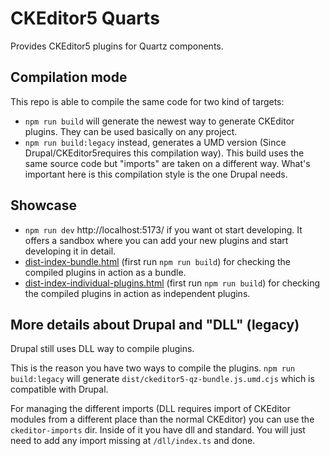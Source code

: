 # CKEditor5 Quarts
Provides CKEditor5 plugins for Quartz components.

## Compilation mode
This repo is able to compile the same code for two kind of targets:

* `npm run build` will generate the newest way to generate CKEditor plugins. They can be used basically on any project.  
* `npm run build:legacy` instead, generates a UMD version (Since Drupal/CKEditor5requires this compilation way). This build uses the same source code but "imports" are taken on a different way. What's important here is this compilation style is the one Drupal needs.  

## Showcase
* `npm run dev` http://localhost:5173/ if you want ot start developing. It offers a sandbox where you can add your new plugins and start developing it in detail.
* [dist-index-bundle.html](dist-index-bundle.html) (first run  `npm run build`) for checking the compiled plugins in action as a bundle.
* [dist-index-individual-plugins.html](dist-index-individual-plugins.html) (first run  `npm run build`) for checking the compiled plugins in action as independent plugins.

## More details about Drupal and "DLL" (legacy)
Drupal still uses DLL way to compile plugins. 

This is the reason you have two ways to compile the plugins. `npm run build:legacy` will generate `dist/ckeditor5-qz-bundle.js.umd.cjs` which is compatible with Drupal.

For managing the different imports (DLL requires import of CKEditor modules from a different place than the normal CKEditor) you can use the `ckeditor-imports` dir. Inside of it you have dll and standard. You will just need to add any import missing at `/dll/index.ts` and done. 

